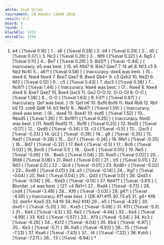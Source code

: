 ```yaml
---
white: José Silva
tournament: CN Amador S1600 2018
result: 0-1
board: 6
round: 1
blackElo: 1432
whiteElo: 1166
---
```


1. e4 { [%eval 0.18] } 1... e6 { [%eval 0.28] } 2. d4 { [%eval 0.29] } 2... d5 { [%eval 0.37] } 3. Nc3 { [%eval 0.28] } 3... Nf6 { [%eval 0.32] } 4. Bg5 { [%eval 0.11] } 4... Be7 { [%eval 0.29] } 5. Bd3?! { [%eval -0.44] } { Inaccuracy. e5 was best. } (5. e5 Nfd7 6. Bxe7 Qxe7 7. f4 a6 8. Nf3 c5 9. Ne2 Nc6) 5... a6?! { [%eval 0.58] } { Inaccuracy. dxe4 was best. } (5... dxe4 6. Nxe4 Nxe4 7. Bxe7 Qxe7 8. Bxe4 Qb4+ 9. c3 Qxb2 10. Ne2) 6. Nf3 { [%eval 0.12] } 6... c5 { [%eval 0.43] } 7. dxc5 { [%eval 0.36] } 7... Nc6?! { [%eval 1.44] } { Inaccuracy. Nxe4 was best. } (7... Nxe4 8. Nxe4 dxe4 9. Bxe7 Qxe7 10. Bxe4 Qxc5 11. Qe2 O-O 12. O-O-O) 8. O-O { [%eval 1.08] } 8... O-O { [%eval 1.63] } 9. h3?! { [%eval 0.87] } { Inaccuracy. Qe1 was best. } (9. Qe1 h6 10. Bxf6 Bxf6 11. Na4 Rb8 12. Rb1 b5 13. cxb6 Qd6 14. b3 Ne5) 9... Nb4?! { [%eval 1.59] } { Inaccuracy. dxe4 was best. } (9... dxe4 10. Bxe4) 10. exd5 { [%eval 1.52] } 10... Nbxd5 { [%eval 1.36] } 11. Bxf6?! { [%eval 0.25] } { Inaccuracy. Nxd5 was best. } (11. Nxd5 Nxd5) 11... Bxf6 { [%eval 0.25] } 12. Nxd5 { [%eval -0.17] } 12... Qxd5 { [%eval -0.34] } 13. c3 { [%eval -0.5] } 13... Qxc5 { [%eval -0.33] } 14. Qc2 { [%eval -0.38] } 14... g6 { [%eval -0.35] } 15. Rad1 { [%eval -0.28] } 15... Qc7 { [%eval -0.26] } 16. Rfe1 { [%eval -0.35] } 16... Bd7 { [%eval -0.32] } 17. Be4 { [%eval -0.3] } 17... Bc6 { [%eval 0.02] } 18. Bxc6 { [%eval 0.1] } 18... Qxc6 { [%eval 0.05] } 19. Ne5 { [%eval -0.06] } 19... Bxe5 { [%eval 0.04] } 20. Rxe5 { [%eval 0.02] } 20... Rfd8 { [%eval 0.06] } 21. Ree1 { [%eval 0.0] } 21... b5 { [%eval 0.01] } 22. Rd3 { [%eval 0.0] } 22... Qc4 { [%eval -0.01] } 23. Rxd8+ { [%eval -0.02] } 23... Rxd8 { [%eval 0.01] } 24. a3 { [%eval -0.14] } 24... Kg7 { [%eval -0.04] } 25. Re4 { [%eval 0.04] } 25... Qd3 { [%eval 0.0] } 26. Qxd3 { [%eval -0.04] } 26... Rxd3 { [%eval -0.14] } 27. Rd4?? { [%eval -3.81] } { Blunder. c4 was best. } (27. c4 Rd1+) 27... Rxd4 { [%eval -3.73] } 28. cxd4 { [%eval -3.46] } 28... Kf6 { [%eval -3.03] } 29. g4?! { [%eval -4.59] } { Inaccuracy. Kf1 was best. } (29. Kf1 Kf5 30. f3 e5 31. g4+ Kf6 32. dxe5+ Kxe5 33. h4 f6 34. Ke2 Kf4) 29... e5 { [%eval -4.31] } 30. dxe5+ { [%eval -5.31] } 30... Kxe5 { [%eval -5.08] } 31. Kf1 { [%eval -5.3] } 31... Kd4 { [%eval -4.5] } 32. Ke2 { [%eval -4.44] } 32... Ke4 { [%eval -4.99] } 33. Kd2 { [%eval -5.57] } 33... Kf3 { [%eval -5.54] } 34. Kc3 { [%eval -6.26] } 34... Kxf2 { [%eval -6.04] } 35. Kb4 { [%eval -6.97] } 35... Ke3 { [%eval -5.7] } 36. Ka5 { [%eval -6.92] } 36... f5 { [%eval -7.23] } 37. Kxa6 { [%eval -7.43] } 37... f4 { [%eval -7.32] } 38. Kxb5 { [%eval -7.27] } 38... f3 { [%eval -6.94] } *
